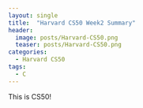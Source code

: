 ```yaml
---
layout: single
title:  "Harvard CS50 Week2 Summary"
header:
  image: posts/Harvard-CS50.png
  teaser: posts/Harvard-CS50.png
categories: 
  - Harvard CS50
tags:
  - C
---
```


This is CS50!
